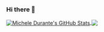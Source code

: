 ### Hi there 👋

<!--
**micheledurante/micheledurante** is a ✨ _special_ ✨ repository because its `README.md` (this file) appears on your GitHub profile.

Here are some ideas to get you started:

- 🔭 I’m currently working on ...
- 🌱 I’m currently learning ...
- 👯 I’m looking to collaborate on ...
- 🤔 I’m looking for help with ...
- 💬 Ask me about ...
- 📫 How to reach me: ...
- 😄 Pronouns: ...
- ⚡ Fun fact: ...
-->

<a href="https://github.com/micheledurante">
  <img align="center" src="https://github-readme-stats.vercel.app/api?username=micheledurante&show_icons=true&count_private=true&line_height=33&theme=buefy" alt="Michele Durante's GitHub Stats" />
</a>

<a href="https://github.com/micheledurante">
  <img align="center" src="https://github-readme-stats.vercel.app/api/top-langs/?username=micheledurante&langs_count=4&line_height=35&theme=buefy" />
</a>
